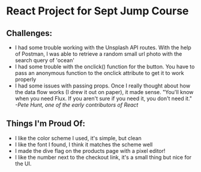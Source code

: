 # React Project for Sept Jump Course
## Challenges:
- I had some trouble working with the Unsplash API routes. With the help of Postman, I was able to retrieve a random small url photo with the search query of 'ocean'
- I had some trouble with the onclick() function for the button. You have to pass an anonymous function to the onclick attribute to get it to work properly
- I had some issues with passing props. Once I really thought about how the data flow works (I drew it out on paper), it made sense. "You'll know when you need Flux. If you aren't sure if you need it, you don't need it." *-Pete Hunt, one of the early contributors of React*

## Things I'm Proud Of:
- I like the color scheme I used, it's simple, but clean
- I like the font I found, I think it matches the scheme well
- I made the dive flag on the products page with a pixel editor!
- I like the number next to the checkout link, it's a small thing but nice for the UI.
